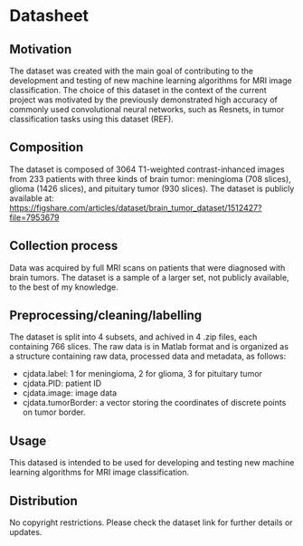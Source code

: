 # Datasheet

## Motivation
The dataset was created with the main goal of contributing to the development and testing of new machine learning algorithms for MRI image classification. The choice of this dataset in the context of the current project was motivated by the previously demonstrated high accuracy of commonly used convolutional neural networks, such as Resnets, in tumor classification tasks using this dataset (REF).

## Composition
The dataset is composed of 3064 T1-weighted contrast-inhanced images from 233 patients with three kinds of brain tumor: meningioma (708 slices), glioma (1426 slices), and pituitary tumor (930 slices). The dataset is publicly available at: https://figshare.com/articles/dataset/brain_tumor_dataset/1512427?file=7953679

## Collection process
Data was acquired by full MRI scans on patients that were diagnosed with brain tumors. The dataset is a sample of a larger set, not publicly available, to the best of my knowledge.

## Preprocessing/cleaning/labelling
The dataset is split into 4 subsets, and achived in 4 .zip files, each containing 766 slices. The raw data is in Matlab format and is organized as a structure containing raw data, processed data and metadata, as follows:

- cjdata.label: 1 for meningioma, 2 for glioma, 3 for pituitary tumor
- cjdata.PID: patient ID
- cjdata.image: image data
- cjdata.tumorBorder: a vector storing the coordinates of discrete points on tumor border.

## Usage
This datased is intended to be used for developing and testing new machine learning algorithms for MRI image classification.

## Distribution
No copyright restrictions. Please check the dataset link for further details or updates.